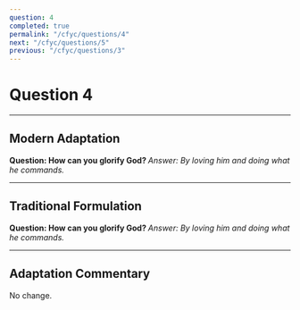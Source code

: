 ```yaml
---
question: 4
completed: true
permalink: "/cfyc/questions/4"
next: "/cfyc/questions/5"
previous: "/cfyc/questions/3"
---
```

# Question 4
---
## Modern Adaptation
<strong>
    Question: How can you glorify God?
</strong>

<em>
    Answer: By loving him and doing what he commands.
</em>

---
## Traditional Formulation
<strong>
    Question: How can you glorify God?
</strong>

<em>
    Answer: By loving him and doing what he commands.
</em>

---
## Adaptation Commentary
No change.
